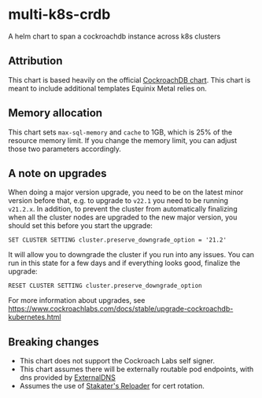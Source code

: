 # multi-k8s-crdb

A helm chart to span a cockroachdb instance across k8s clusters

## Attribution

This chart is based heavily on the official [CockroachDB chart](https://github.com/cockroachdb/helm-charts/tree/master/cockroachdb). This chart is meant to include additional templates Equinix Metal relies on.

## Memory allocation

This chart sets `max-sql-memory` and `cache` to 1GB, which is 25% of the resource memory limit. If you change the memory limit, you can adjust those two parameters accordingly.

## A note on upgrades

When doing a major version upgrade, you need to be on the latest minor version before that, e.g. to upgrade to `v22.1` you need to be running `v21.2.x`. In addition, to prevent the cluster from automatically finalizing when all the cluster nodes are upgraded to the new major version, you should set this before you start the upgrade:

```
SET CLUSTER SETTING cluster.preserve_downgrade_option = '21.2'
```

It will allow you to downgrade the cluster if you run into any issues. You can run in this state for a few days and if everything looks good, finalize the upgrade:

```
RESET CLUSTER SETTING cluster.preserve_downgrade_option
```

For more information about upgrades, see https://www.cockroachlabs.com/docs/stable/upgrade-cockroachdb-kubernetes.html

## Breaking changes

* This chart does not support the Cockroach Labs self signer.
* This chart assumes there will be externally routable pod endpoints, with dns provided by [ExternalDNS](https://github.com/kubernetes-sigs/external-dns)
* Assumes the use of [Stakater's Reloader](https://github.com/stakater/Reloader) for cert rotation.
